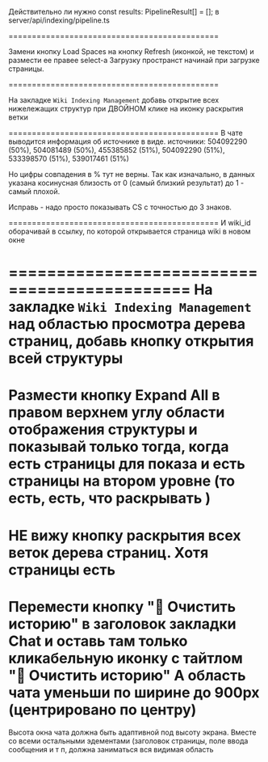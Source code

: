 Действительно ли нужно
const results: PipelineResult[] = [];
в server/api/indexing/pipeline.ts

=============================================

Замени кнопку  Load Spaces на кнопку Refresh (иконкой, не текстом) и размести ее правее select-а
Загрузку пространст начинай при загрузке страницы.

=============================================

На закладке `Wiki Indexing Management` добавь открытие всех нижележащих структур при ДВОЙНОМ клике на иконку раскрытия ветки

=============================================
В чате выводится информация об источнике в виде.
источники: 504092290 (50%), 504081489 (50%), 455385852 (51%), 504092290 (51%), 533398570 (51%), 539017461 (51%)

Но цифры совпадения в % тут не верны. Так как изначально, в данных указана косинусная близость от 0 (самый близкий результат) до 1 - самый плохой.

Исправь - надо просто показывать CS с точностью до 3 знаков.

=============================================
И wiki_id оборачивай в ссылку, по которой открывается страница wiki в новом окне

=============================================
На закладке `Wiki Indexing Management` над областью просмотра дерева страниц, добавь кнопку открытия всей структуры
=============================================
Размести кнопку Expand All в правом верхнем углу области отображения структуры и показывай только тогда, когда есть страницы для показа и есть страницы на втором уровне (то есть, есть, что раскрывать )
=============================================
НЕ вижу кнопку раскрытия всех веток дерева страниц. Хотя страницы есть
=============================================
Перемести кнопку "🧹 Очистить историю" в заголовок закладки Chat и оставь там только кликабельную иконку с тайтлом  "🧹 Очистить историю"
А область чата уменьши по ширине до 900px (центрировано по центру)
=============================================
Высота окна чата должна быть адаптивной под высоту экрана.
Вместе со всеми остальными эдементами (заголовок страницы, поле ввода сообщения и т п, должна заниматься вся видимая область 
